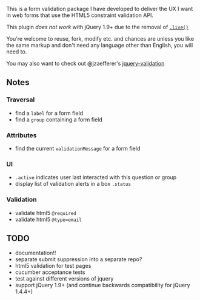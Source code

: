 This is a form validation package I have developed to deliver the UX I want in web forms
that use the HTML5 constraint validation API.

This plugin *does not work* with jQuery 1.9+ due to the removal of [`.live()`](http://api.jquery.com/live/)

You're welcome to reuse, fork, modify etc. and chances are unless you like the same
markup and don't need any language other than English, you will need to.

You may also want to check out @jzaefferer's [jquery-validation](https://github.com/jzaefferer/jquery-validation)


## Notes

### Traversal

* find a `label` for a form field
* find a `group` containing a form field

### Attributes

* find the current `validationMessage` for a form field

### UI

* `.active` indicates user last interacted with this question or group
* display list of validation alerts in a box `.status`

### Validation
* validate html5 `@required`
* validate html5 `@type=email`

## TODO

* documentation!!
* separate submit suppression into a separate repo?
* html5 validation for test pages
* cucumber acceptance tests
* test against different versions of jquery
* support jQuery 1.9+ (and continue backwards compatibility for jQuery 1.4.4+)
